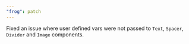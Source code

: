 ```yaml
---
"frog": patch
---
```


Fixed an issue where user defined vars were not passed to `Text`, `Spacer`, `Divider` and `Image` components.
